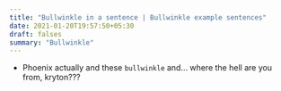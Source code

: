 ```yaml
---
title: "Bullwinkle in a sentence | Bullwinkle example sentences"
date: 2021-01-20T19:57:50+05:30
draft: falses
summary: "Bullwinkle"
---
```

- Phoenix actually and these `bullwinkle` and... where the hell are you from, kryton???
                 
